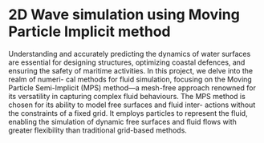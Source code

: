 # 2D Wave simulation using Moving Particle Implicit method
Understanding and accurately predicting the dynamics of water surfaces are
essential for designing structures, optimizing coastal defences, and ensuring the
safety of maritime activities. In this project, we delve into the realm of numeri-
cal methods for fluid simulation, focusing on the Moving Particle Semi-Implicit
(MPS) method—a mesh-free approach renowned for its versatility in capturing
complex fluid behaviours.
The MPS method is chosen for its ability to model free surfaces and fluid inter-
actions without the constraints of a fixed grid. It employs particles to represent
the fluid, enabling the simulation of dynamic free surfaces and fluid flows with
greater flexibility than traditional grid-based methods.

